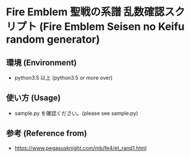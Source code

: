 # Fire Emblem 聖戦の系譜 乱数確認スクリプト (Fire Emblem Seisen no Keifu random generator)

## 環境 (Environment)

* python3.5 以上 (python3.5 or more over)

## 使い方 (Usage)

* sample.py を確認ください。(please see sample.py)

## 参考 (Reference from)

* https://www.pegasusknight.com/mb/fe4/et_rand1.html

